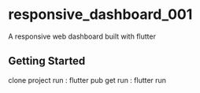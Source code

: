# responsive_dashboard_001

A responsive web dashboard built with flutter

## Getting Started

clone project 
run : flutter pub get 
run : flutter run
